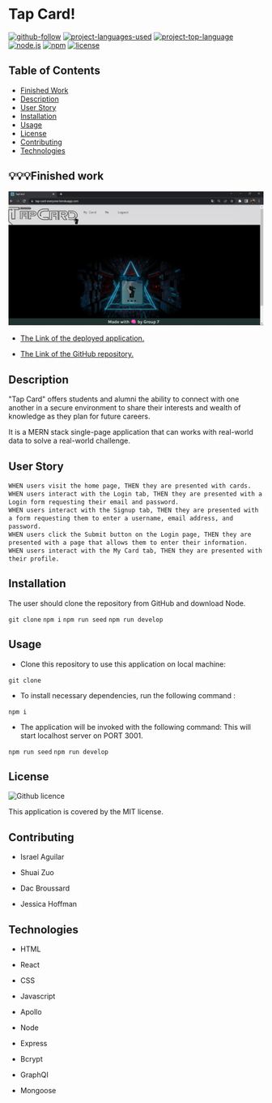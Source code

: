# Tap Card!

[![github-follow](https://img.shields.io/github/followers/israel2800?label=Follow&logoColor=blue&style=social)](https://github.com/israel2800)
[![project-languages-used](https://img.shields.io/github/languages/count/Israel2800/MERN-Project-3?color=important)](https://github.com/Israel2800/MERN-Project-3)
[![project-top-language](https://img.shields.io/github/languages/top/Israel2800/MERN-Project-3?color=orange)](https://github.com/Israel2800/MERN-Project-3)
[![node.js](https://img.shields.io/node/v/c?color=orange)](https://nodejs.org/en/)
[![npm](https://img.shields.io/npm/v/npm?color=orange&logo=npm)](https://www.npmjs.com/package/inquirer)
[![license](https://img.shields.io/badge/License-MIT-brightgreen.svg)](https://choosealicense.com/licenses/mit/)

## Table of Contents

- [Finished Work](#💡💡💡finished-work)
- [Description](#description)
- [User Story](#user-story)
- [Installation](#installation)
- [Usage](#usage)
- [License](#license)
- [Contributing](#contributing)
- [Technologies](#technologies)

## 💡💡💡Finished work
![Screenshot of the TapCard main page.](client/src/images/screenshot-1.png)


- [The Link of the deployed application.](https://tap-card-everyone.herokuapp.com/home)

- [The Link of the GitHub repository.](https://github.com/Israel2800/MERN-Project-3)

## Description

"Tap Card" offers students and alumni the ability to connect with one another in a secure environment to share their interests and wealth of knowledge as they plan for future careers.

It is a MERN stack single-page application that can works with real-world data to solve a real-world challenge.

## User Story

    WHEN users visit the home page, THEN they are presented with cards.
    WHEN users interact with the Login tab, THEN they are presented with a Login form requesting their email and password.
    WHEN users interact with the Signup tab, THEN they are presented with a form requesting them to enter a username, email address, and password.
    WHEN users click the Submit button on the Login page, THEN they are presented with a page that allows them to enter their information.
    WHEN users interact with the My Card tab, THEN they are presented with their profile.


## Installation

The user should clone the repository from GitHub and download Node.

`git clone` `npm i`  `npm run seed` `npm run develop`

## Usage

- Clone this repository to use this application on local machine:

`git clone`

- To install necessary dependencies, run the following command :

`npm i`

- The application will be invoked with the following command: This will start localhost server on PORT 3001.

`npm run seed` `npm run develop`

## License

![Github licence](http://img.shields.io/badge/license-MIT-blue.svg)

This application is covered by the MIT license.

## Contributing

- Israel Aguilar

- Shuai Zuo

- Dac Broussard

- Jessica Hoffman

## Technologies

- HTML

- React

- CSS

- Javascript

- Apollo

- Node

- Express

- Bcrypt

- GraphQI

- Mongoose


